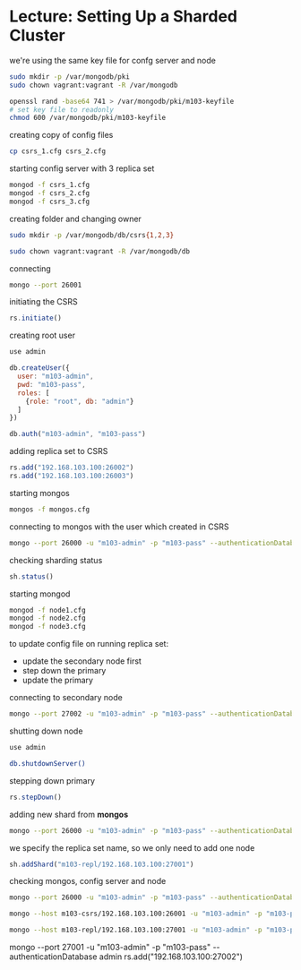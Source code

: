 # Lecture: Setting Up a Sharded Cluster

we're using the same key file for confg server and node

```bash
sudo mkdir -p /var/mongodb/pki
sudo chown vagrant:vagrant -R /var/mongodb

openssl rand -base64 741 > /var/mongodb/pki/m103-keyfile
# set key file to readonly
chmod 600 /var/mongodb/pki/m103-keyfile
```

creating copy of config files

```bash
cp csrs_1.cfg csrs_2.cfg
```

starting config server with 3 replica set

```bash
mongod -f csrs_1.cfg
mongod -f csrs_2.cfg
mongod -f csrs_3.cfg
```

creating folder and changing owner

```bash
sudo mkdir -p /var/mongodb/db/csrs{1,2,3}

sudo chown vagrant:vagrant -R /var/mongodb/db
```

connecting

```bash
mongo --port 26001
```

initiating the CSRS

```javascript
rs.initiate()
```

creating root user

```javascript
use admin

db.createUser({
  user: "m103-admin",
  pwd: "m103-pass",
  roles: [
    {role: "root", db: "admin"}
  ]
})

db.auth("m103-admin", "m103-pass")
```

adding replica set to CSRS

```javascript
rs.add("192.168.103.100:26002")
rs.add("192.168.103.100:26003")
```

starting mongos

```bash
mongos -f mongos.cfg
```

connecting to mongos with the user which created in CSRS

```bash
mongo --port 26000 -u "m103-admin" -p "m103-pass" --authenticationDatabase admin
```

checking sharding status

```javascript
sh.status()
```

starting mongod

```bash
mongod -f node1.cfg
mongod -f node2.cfg
mongod -f node3.cfg
```

to update config file on running replica set:

* update the secondary node first
* step down the primary
* update the primary

connecting to secondary node

```bash
mongo --port 27002 -u "m103-admin" -p "m103-pass" --authenticationDatabase admin
```

shutting down node

```bash
use admin

db.shutdownServer()
```

stepping down primary

```javascript
rs.stepDown()
```

adding new shard from **mongos**

```bash
mongo --port 26000 -u "m103-admin" -p "m103-pass" --authenticationDatabase admin
```

we specify the replica set name, so we only need to add one node

```javascript
sh.addShard("m103-repl/192.168.103.100:27001")
```

checking mongos, config server and node
```bash
mongo --port 26000 -u "m103-admin" -p "m103-pass" --authenticationDatabase admin

mongo --host m103-csrs/192.168.103.100:26001 -u "m103-admin" -p "m103-pass" --authenticationDatabase admin

mongo --host m103-repl/192.168.103.100:27001 -u "m103-admin" -p "m103-pass" --authenticationDatabase admin
```

mongo --port 27001 -u "m103-admin" -p "m103-pass" --authenticationDatabase admin
rs.add("192.168.103.100:27002")
